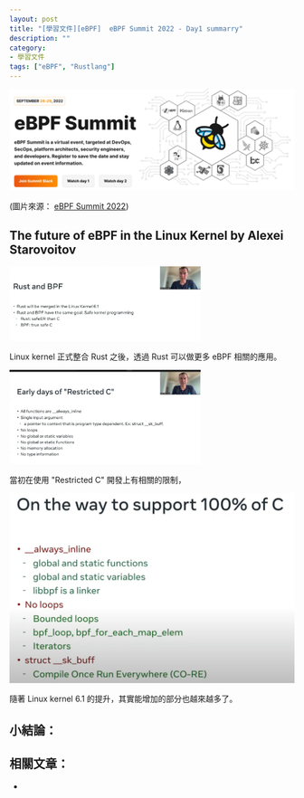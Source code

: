 ```yaml
---
layout: post
title: "[學習文件][eBPF]  eBPF Summit 2022 - Day1 summarry"
description: ""
category: 
- 學習文件
tags: ["eBPF", "Rustlang"]
---
```


![image-20220929104653298](../images/2021/image-20220929104653298.png)

(圖片來源： [eBPF Summit 2022](https://ebpf.io/summit-2022/))



## The future of eBPF in the Linux Kernel by Alexei Starovoitov

<img src="../images/2021/image-20220929104827100.png" alt="image-20220929104827100" style="zoom:33%;" />

Linux kernel  正式整合 Rust 之後，透過 Rust 可以做更多 eBPF 相關的應用。

<img src="../images/2021/image-20220929104811397.png" alt="image-20220929104811397" style="zoom:33%;" />

當初在使用 "Restricted  C" 開發上有相關的限制，

![image-20220929105511893](../images/2021/image-20220929105511893.png)

隨著 Linux kernel 6.1 的提升，其實能增加的部分也越來越多了。



## 小結論：



## 相關文章：

- 
